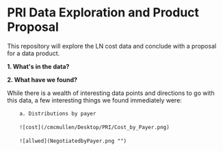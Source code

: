 # PRI Data Exploration and Product Proposal

This repository will explore the LN cost data and conclude with a proposal for a data product.


**1. What's in the data?**



**2. What have we found?**

While there is a wealth of interesting data points and directions to go with this data, a few interesting things we found immediately were: 

        a. Distributions by payer 
        
        ![cost](/cmcmullen/Desktop/PRI/Cost_by_Payer.png)

        ![allwed](NegotiatedbyPayer.png "")
